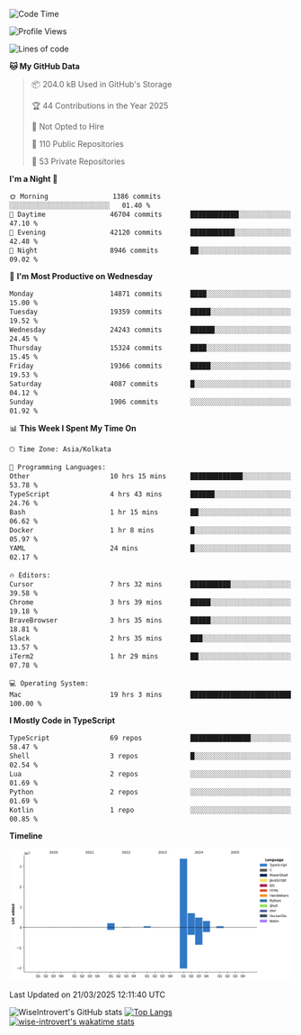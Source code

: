 <!--START_SECTION:waka-->
![Code Time](http://img.shields.io/badge/Code%20Time-2%2C281%20hrs%2039%20mins-blue)

![Profile Views](http://img.shields.io/badge/Profile%20Views-3-blue)

![Lines of code](https://img.shields.io/badge/From%20Hello%20World%20I%27ve%20Written-52.2%20million%20lines%20of%20code-blue)

**🐱 My GitHub Data** 

> 📦 204.0 kB Used in GitHub's Storage 
 > 
> 🏆 44 Contributions in the Year 2025
 > 
> 🚫 Not Opted to Hire
 > 
> 📜 110 Public Repositories 
 > 
> 🔑 53 Private Repositories 
 > 
**I'm a Night 🦉** 

```text
🌞 Morning                1386 commits        ░░░░░░░░░░░░░░░░░░░░░░░░░   01.40 % 
🌆 Daytime                46704 commits       ████████████░░░░░░░░░░░░░   47.10 % 
🌃 Evening                42120 commits       ███████████░░░░░░░░░░░░░░   42.48 % 
🌙 Night                  8946 commits        ██░░░░░░░░░░░░░░░░░░░░░░░   09.02 % 
```
📅 **I'm Most Productive on Wednesday** 

```text
Monday                   14871 commits       ████░░░░░░░░░░░░░░░░░░░░░   15.00 % 
Tuesday                  19359 commits       █████░░░░░░░░░░░░░░░░░░░░   19.52 % 
Wednesday                24243 commits       ██████░░░░░░░░░░░░░░░░░░░   24.45 % 
Thursday                 15324 commits       ████░░░░░░░░░░░░░░░░░░░░░   15.45 % 
Friday                   19366 commits       █████░░░░░░░░░░░░░░░░░░░░   19.53 % 
Saturday                 4087 commits        █░░░░░░░░░░░░░░░░░░░░░░░░   04.12 % 
Sunday                   1906 commits        ░░░░░░░░░░░░░░░░░░░░░░░░░   01.92 % 
```


📊 **This Week I Spent My Time On** 

```text
🕑︎ Time Zone: Asia/Kolkata

💬 Programming Languages: 
Other                    10 hrs 15 mins      █████████████░░░░░░░░░░░░   53.78 % 
TypeScript               4 hrs 43 mins       ██████░░░░░░░░░░░░░░░░░░░   24.76 % 
Bash                     1 hr 15 mins        ██░░░░░░░░░░░░░░░░░░░░░░░   06.62 % 
Docker                   1 hr 8 mins         █░░░░░░░░░░░░░░░░░░░░░░░░   05.97 % 
YAML                     24 mins             █░░░░░░░░░░░░░░░░░░░░░░░░   02.17 % 

🔥 Editors: 
Cursor                   7 hrs 32 mins       ██████████░░░░░░░░░░░░░░░   39.58 % 
Chrome                   3 hrs 39 mins       █████░░░░░░░░░░░░░░░░░░░░   19.18 % 
BraveBrowser             3 hrs 35 mins       █████░░░░░░░░░░░░░░░░░░░░   18.81 % 
Slack                    2 hrs 35 mins       ███░░░░░░░░░░░░░░░░░░░░░░   13.57 % 
iTerm2                   1 hr 29 mins        ██░░░░░░░░░░░░░░░░░░░░░░░   07.78 % 

💻 Operating System: 
Mac                      19 hrs 3 mins       █████████████████████████   100.00 % 
```

**I Mostly Code in TypeScript** 

```text
TypeScript               69 repos            ███████████████░░░░░░░░░░   58.47 % 
Shell                    3 repos             █░░░░░░░░░░░░░░░░░░░░░░░░   02.54 % 
Lua                      2 repos             ░░░░░░░░░░░░░░░░░░░░░░░░░   01.69 % 
Python                   2 repos             ░░░░░░░░░░░░░░░░░░░░░░░░░   01.69 % 
Kotlin                   1 repo              ░░░░░░░░░░░░░░░░░░░░░░░░░   00.85 % 
```



**Timeline**

![Lines of Code chart](https://raw.githubusercontent.com/wise-introvert/wise-introvert/master/assets/bar_graph.png)


 Last Updated on 21/03/2025 12:11:40 UTC
<!--END_SECTION:waka-->

![WiseIntrovert's GitHub stats](https://github-readme-stats.vercel.app/api?username=wise-introvert&count_private=true&show_icons=true)
[![Top Langs](https://github-readme-stats.vercel.app/api/top-langs/?username=wise-introvert&langs_count=10)](https://github.com/anuraghazra/github-readme-stats)
[![wise-introvert's wakatime stats](https://github-readme-stats.vercel.app/api/wakatime?username=wiseintrovert)](https://github.com/anuraghazra/github-readme-stats)
